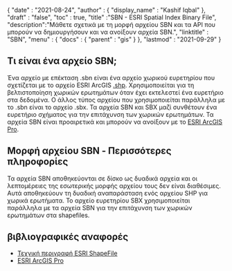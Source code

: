{
  "date" : "2021-08-24",
  "author" : {
    "display_name" : "Kashif Iqbal"
},
  "draft" : "false",
  "toc" : true,
  "title" :"SBN - ESRI Spatial Index Binary File",
  "description":"Μάθετε σχετικά με τη μορφή αρχείου SBN και τα API που μπορούν να δημιουργήσουν και να ανοίξουν αρχεία SBN.",
  "linktitle" : "SBN",
  "menu" : {
    "docs" : {
      "parent" : "gis"
}
},
  "lastmod" : "2021-09-29"
}

## Τι είναι ένα αρχείο SBN;

Ένα αρχείο με επέκταση .sbn είναι ένα αρχείο χωρικού ευρετηρίου που σχετίζεται με το αρχείο ESRI ArcGIS [.shp](/el/gis/shp/). Χρησιμοποιείται για τη βελτιστοποίηση χωρικών ερωτημάτων όταν έχει εκτελεστεί ένα ευρετήριο στα δεδομένα. Ο άλλος τύπος αρχείου που χρησιμοποιείται παράλληλα με το .sbn είναι το αρχείο .sbx. Τα αρχεία SBN και SBX μαζί συνθέτουν ένα ευρετήριο σχήματος για την επιτάχυνση των χωρικών ερωτημάτων. Τα αρχεία SBN είναι προαιρετικά και μπορούν να ανοίξουν με το [ESRI ArcGIS Pro](https://www.esri.com/en-us/arcgis/products/arcgis-pro/overview).

## Μορφή αρχείου SBN - Περισσότερες πληροφορίες

Τα αρχεία SBN αποθηκεύονται σε δίσκο ως δυαδικά αρχεία και οι λεπτομέρειες της εσωτερικής μορφής αρχείου τους δεν είναι διαθέσιμες. Αυτά αποθηκεύουν τη δυαδική αναπαράσταση ενός αρχείου SHP για χωρικά ερωτήματα. Το αρχείο ευρετηρίου SBX χρησιμοποιείται παράλληλα με τα αρχεία SBN για την επιτάχυνση των χωρικών ερωτημάτων στα shapefiles.

## βιβλιογραφικές αναφορές

* [Τεχνική περιγραφή ESRI ShapeFile](https://www.esri.com/content/dam/esrisites/sitecore-archive/Files/Pdfs/library/whitepapers/pdfs/shapefile.pdf)
* [ESRI ArcGIS Pro](https://www.esri.com/en-us/arcgis/products/arcgis-pro/overview)


